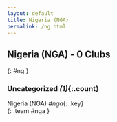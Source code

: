 ```yaml
---
layout: default
title: Nigeria (NGA)
permalink: /ng.html
---
```



## Nigeria (NGA) - 0 Clubs
{: #ng }









### Uncategorized _(1)_{:.count}


Nigeria  (NGA)  _#nga_{: .key} <br>
{: .team #nga }


 
